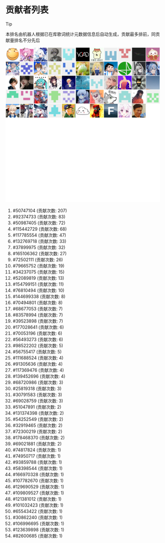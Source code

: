 # 贡献者列表

> [!TIP]
> 本排名由机器人根据已在库歌词统计元数据信息后自动生成，贡献最多排前，同贡献量排名不分先后

![贡献者头像画廊](./CONTRIBUTORS.svg)

1. #50747104 (贡献次数: 207)
2. #92374733 (贡献次数: 83)
3. #50987405 (贡献次数: 72)
4. #115442729 (贡献次数: 68)
5. #117785554 (贡献次数: 47)
6. #132769718 (贡献次数: 33)
7. #37899975 (贡献次数: 32)
8. #165106362 (贡献次数: 27)
9. #72502111 (贡献次数: 26)
10. #79665752 (贡献次数: 19)
11. #34237075 (贡献次数: 15)
12. #52089819 (贡献次数: 13)
13. #154799151 (贡献次数: 11)
14. #76810494 (贡献次数: 10)
15. #144699338 (贡献次数: 8)
16. #70494801 (贡献次数: 8)
17. #68677053 (贡献次数: 7)
18. #83578994 (贡献次数: 7)
19. #39523898 (贡献次数: 7)
20. #177028641 (贡献次数: 6)
21. #70053196 (贡献次数: 6)
22. #56493273 (贡献次数: 6)
23. #98522202 (贡献次数: 5)
24. #56755417 (贡献次数: 5)
25. #111688524 (贡献次数: 4)
26. #91305636 (贡献次数: 4)
27. #117369476 (贡献次数: 4)
28. #139452696 (贡献次数: 4)
29. #68720986 (贡献次数: 3)
30. #25819318 (贡献次数: 3)
31. #30791583 (贡献次数: 3)
32. #69028759 (贡献次数: 3)
33. #51047891 (贡献次数: 2)
34. #131374398 (贡献次数: 2)
35. #54252549 (贡献次数: 2)
36. #32919465 (贡献次数: 2)
37. #72300219 (贡献次数: 2)
38. #178468370 (贡献次数: 2)
39. #69021881 (贡献次数: 2)
40. #74817824 (贡献次数: 1)
41. #74950717 (贡献次数: 1)
42. #93859788 (贡献次数: 1)
43. #58398544 (贡献次数: 1)
44. #166970328 (贡献次数: 1)
45. #107782670 (贡献次数: 1)
46. #129690529 (贡献次数: 1)
47. #109809527 (贡献次数: 1)
48. #121381012 (贡献次数: 1)
49. #101032423 (贡献次数: 1)
50. #65543422 (贡献次数: 1)
51. #30862240 (贡献次数: 1)
52. #106996695 (贡献次数: 1)
53. #123639898 (贡献次数: 1)
54. #82600685 (贡献次数: 1)
